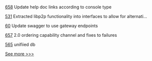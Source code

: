 
[658](https://github.com/hyperledger-labs/fabric-operations-console/pull/658) Update help doc links according to console type

[531](https://github.com/hyperledger-labs/fabric-smart-client/pull/531) Extracted libp2p functionality into interfaces to allow for alternati…

[60](https://github.com/hyperledger-labs/cc-tools-demo/pull/60) Update swagger to use gateway endpoints

[657](https://github.com/hyperledger-labs/fabric-operations-console/pull/657) 2.0 ordering capability channel and fixes to failures

[565](https://github.com/hyperledger-labs/fabric-token-sdk/pull/565) unifiied db


[See more >>>](https://start-here.hyperledger.org/pull-requests)
